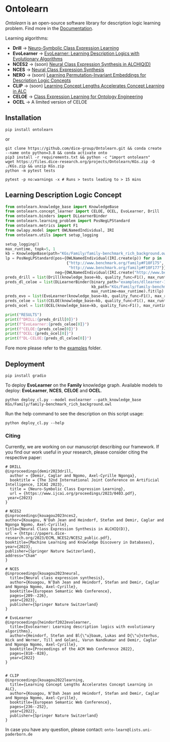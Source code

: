 # Ontolearn

*Ontolearn* is an open-source software library for description logic learning problem.
Find more in the [Documentation](https://ontolearn-docs-dice-group.netlify.app/usage/01_introduction).

Learning algorithms: 
- **Drill** &rarr; [Neuro-Symbolic Class Expression Learning](https://www.ijcai.org/proceedings/2023/0403.pdf)
- **EvoLearner** &rarr; [EvoLearner: Learning Description Logics with Evolutionary Algorithms](https://dl.acm.org/doi/abs/10.1145/3485447.3511925)
- **NCES2** &rarr; (soon) [Neural Class Expression Synthesis in ALCHIQ(D)](https://papers.dice-research.org/2023/ECML_NCES2/NCES2_public.pdf)
- **NCES** &rarr; [Neural Class Expression Synthesis](https://link.springer.com/chapter/10.1007/978-3-031-33455-9_13) 
- **NERO** &rarr; (soon) [Learning Permutation-Invariant Embeddings for Description Logic Concepts](https://link.springer.com/chapter/10.1007/978-3-031-30047-9_9)
- **CLIP** &rarr; (soon) [Learning Concept Lengths Accelerates Concept Learning in ALC](https://link.springer.com/chapter/10.1007/978-3-031-06981-9_14)
- **CELOE** &rarr; [Class Expression Learning for Ontology Engineering](https://www.sciencedirect.com/science/article/abs/pii/S1570826811000023)
- **OCEL** &rarr; A limited version of CELOE

## Installation

```shell
pip install ontolearn 
```
or
```shell
git clone https://github.com/dice-group/Ontolearn.git && conda create --name onto python=3.8 && conda activate onto 
pip3 install -r requirements.txt && python -c "import ontolearn"
wget https://files.dice-research.org/projects/Ontolearn/KGs.zip -O ./KGs.zip && unzip KGs.zip
python -m pytest tests
```
```shell
pytest -p no:warnings -x # Runs > tests leading to > 15 mins
```



## Learning Description Logic Concept
```python
from ontolearn.knowledge_base import KnowledgeBase
from ontolearn.concept_learner import CELOE, OCEL, EvoLearner, Drill
from ontolearn.binders import DLLearnerBinder
from ontolearn.learning_problem import PosNegLPStandard
from ontolearn.metrics import F1
from owlapy.model import OWLNamedIndividual, IRI
from ontolearn.utils import setup_logging

setup_logging()
max_runtime, topk=5, 1
kb = KnowledgeBase(path="KGs/Family/family-benchmark_rich_background.owl")
lp = PosNegLPStandard(pos={OWLNamedIndividual(IRI.create(p)) for p in
                           {"http://www.benchmark.org/family#F10F175",
                            "http://www.benchmark.org/family#F10F177"}},
                      neg={OWLNamedIndividual(IRI.create("http://www.benchmark.org/family#F9M142"))})
preds_drill = list(Drill(knowledge_base=kb, quality_func=F1(), max_runtime=max_runtime).fit(lp).best_hypotheses(n=topk))
preds_dl_celoe = list(DLLearnerBinder(binary_path="examples/dllearner-1.5.0/bin/cli",
                                      kb_path="KGs/Family/family-benchmark_rich_background.owl", model='celoe',
                                      max_runtime=max_runtime).fit(lp).best_hypotheses(n=topk))
preds_evo = list(EvoLearner(knowledge_base=kb, quality_func=F1(), max_runtime=max_runtime).fit(lp,verbose=0).best_hypotheses(n=topk))
preds_celoe = list(CELOE(knowledge_base=kb, quality_func=F1(), max_runtime=max_runtime).fit(lp).best_hypotheses(n=topk))
preds_ocel = list(OCEL(knowledge_base=kb, quality_func=F1(), max_runtime=max_runtime).fit(lp).best_hypotheses(n=topk))

print("RESULTS")
print(f"DRILL:{preds_drill[0]}")
print(f"EvoLearner:{preds_celoe[0]}")
print(f"CELOE:{preds_celoe[0]}")
print(f"OCEL:{preds_ocel[0]}")
print(f"DL-CELOE:{preds_dl_celoe[0]}")
```

Fore more please refer to  the [examples](https://github.com/dice-group/Ontolearn/tree/develop/examples) folder.


## Deployment 

```shell
pip install gradio
```

To deploy **EvoLearner** on the **Family** knowledge graph. Available models to deploy: **EvoLearner**, **NCES**, **CELOE** and **OCEL**.
```shell
python deploy_cl.py --model evolearner --path_knowledge_base KGs/Family/family-benchmark_rich_background.owl
```
Run the help command to see the description on this script usage:

```shell
python deploy_cl.py --help
```

### Citing
Currently, we are working on our manuscript describing our framework. 
If you find our work useful in your research, please consider citing the respective paper:
```
# DRILL
@inproceedings{demir2023drill,
  author = {Demir, Caglar and Ngomo, Axel-Cyrille Ngonga},
  booktitle = {The 32nd International Joint Conference on Artificial Intelligence, IJCAI 2023},
  title = {Neuro-Symbolic Class Expression Learning},
  url = {https://www.ijcai.org/proceedings/2023/0403.pdf},
 year={2023}
}

# NCES2
@inproceedings{kouagou2023nces2,
author={Kouagou, N'Dah Jean and Heindorf, Stefan and Demir, Caglar and Ngonga Ngomo, Axel-Cyrille},
title={Neural Class Expression Synthesis in ALCHIQ(D)},
url = {https://papers.dice-research.org/2023/ECML_NCES2/NCES2_public.pdf},
booktitle={Machine Learning and Knowledge Discovery in Databases},
year={2023},
publisher={Springer Nature Switzerland},
address="Cham"
}

# NCES
@inproceedings{kouagou2023neural,
  title={Neural class expression synthesis},
  author={Kouagou, N’Dah Jean and Heindorf, Stefan and Demir, Caglar and Ngonga Ngomo, Axel-Cyrille},
  booktitle={European Semantic Web Conference},
  pages={209--226},
  year={2023},
  publisher={Springer Nature Switzerland}
}

# EvoLearner
@inproceedings{heindorf2022evolearner,
  title={Evolearner: Learning description logics with evolutionary algorithms},
  author={Heindorf, Stefan and Bl{\"u}baum, Lukas and D{\"u}sterhus, Nick and Werner, Till and Golani, Varun Nandkumar and Demir, Caglar and Ngonga Ngomo, Axel-Cyrille},
  booktitle={Proceedings of the ACM Web Conference 2022},
  pages={818--828},
  year={2022}
}


# CLIP
@inproceedings{kouagou2022learning,
  title={Learning Concept Lengths Accelerates Concept Learning in ALC},
  author={Kouagou, N’Dah Jean and Heindorf, Stefan and Demir, Caglar and Ngonga Ngomo, Axel-Cyrille},
  booktitle={European Semantic Web Conference},
  pages={236--252},
  year={2022},
  publisher={Springer Nature Switzerland}
}
```

In case you have any question, please contact:  ```onto-learn@lists.uni-paderborn.de```
